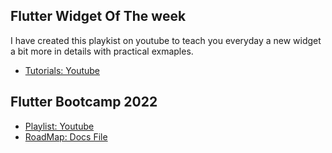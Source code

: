 
## Flutter Widget Of The week

I have created this playkist on youtube to teach you everyday a new widget a bit more in details with practical exmaples.

- [Tutorials: Youtube](https://youtube.com/playlist?list=PLFyjjoCMAPtyjgH1Y2vBt4GlAd9FZ5xeh)

## Flutter Bootcamp 2022

- [Playlist: Youtube](https://youtube.com/playlist?list=PLFyjjoCMAPtxq8V9fuVmgsYKLNIKqSEV4)
- [RoadMap: Docs File ](https://lnkd.in/dHF8yc68)
